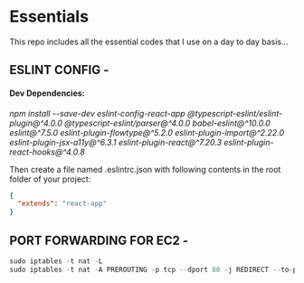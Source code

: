 # Essentials
This repo includes all the essential codes that I use on a day to day basis...

## ESLINT CONFIG -

#### Dev Dependencies:
*npm install --save-dev eslint-config-react-app @typescript-eslint/eslint-plugin@^4.0.0 @typescript-eslint/parser@^4.0.0 babel-eslint@^10.0.0 eslint@^7.5.0 eslint-plugin-flowtype@^5.2.0 eslint-plugin-import@^2.22.0 eslint-plugin-jsx-a11y@^6.3.1 eslint-plugin-react@^7.20.3 eslint-plugin-react-hooks@^4.0.8*

Then create a file named .eslintrc.json with following contents in the root folder of your project:
```json
{
  "extends": "react-app"
}
```

## PORT FORWARDING FOR EC2 -
```js
sudo iptables -t nat -L
sudo iptables -t nat -A PREROUTING -p tcp --dport 80 -j REDIRECT --to-ports 8000 # 8000 -> 8000
```
